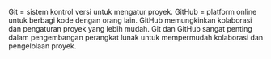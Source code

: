 Git = sistem kontrol versi untuk mengatur proyek. GitHub = platform online untuk berbagi kode dengan orang lain.
GitHub memungkinkan kolaborasi dan pengaturan proyek yang lebih mudah.
Git dan GitHub sangat penting dalam pengembangan perangkat lunak untuk mempermudah kolaborasi dan pengelolaan proyek.
